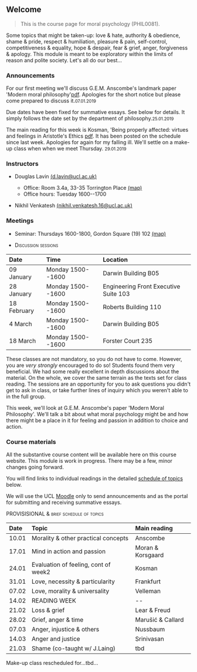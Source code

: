 ## Welcome

> This is the course page for moral psychology (PHIL0081). 

Some topics that might be taken-up: love & hate, authority & obedience, shame & pride, respect & humiliation, pleasure & pain, self-control, competitiveness & equality, hope & despair, fear & grief, anger, forgiveness & apology. This module is meant to be exploratory within the limits of reason and polite society. Let's all do our best...

### Announcements

For our first meeting we'll discuss G.E.M. Anscombe's landmark paper 'Modern moral philosophy'[pdf](https://www.dropbox.com/s/i3iqx4cy2o9cm8k/Anscombe%20-%201958%20-%20Modern%20Moral%20Philosophy.pdf?dl=0). Apologies for the short notice but please come prepared to discuss it.<small>07.01.2019</small>

Due dates have been fixed for summative essays. See below for details. It simply follows the date set by the department of philosophy.<small>25.01.2019</small>

The main reading for this week is Kosman, 'Being properly affected: virtues and feelings in Aristotle's Ethics [pdf](https://www.dropbox.com/s/0fwvznra1zeqo5w/kosman_properly_affected.pdf?dl=0). It has been posted on the schedule since last week. Apologies for again for my falling ill. We'll settle on a make-up class when when we meet Thursday. <small>29.01.2019</small>


<!-- 
A couple questions on forgiveness have been added to the initial set of topics [link](https://www.dropbox.com/s/n0u52rtzbshj1h1/essay-topics-summative.pdf?dl=0).

The topic for seminar on December 7 is forgiveness.<sub><small>December 5</small></sub>
- The central texts are the following: 
  + Hannah Arendt, ["Irreversability and the power to forgive"](https://www.dropbox.com/s/kz2huo3sc6ern0g/arendt-forgiveness.pdf?dl=0) *The Human Condition* ch33
  + Avishai Margalit, ["Forgiving and forgetting"](https://www.dropbox.com/s/43sd9jh4wr3h88h/Margalit-The%20Ethics%20of%20Memory.pdf?dl=0), in *The Ethics of Memory* pp. 183-210.

A few important announcements <sub><small>November 24</small></sub>
- I've posted additional office hours each week to discuss among other things your plans for the summative essay. Access the calendar through my [webpage](http://www.douglaslavin.org/)
  - If there are materials you would like to discuss please upload them [here](https://www.dropbox.com/request/oY2JI7TC4oIfUD1gtMsb) a couple days in advance of our meeting.
- As Alec said, I'm planning to have the make-up session during Alec's usual slot on Monday.

- Royal Institute of Philosophy London Lecture Series for 2017-8 is on Passion and Emotion. Fridays at 1700 at the RIP. It's a great schedule of speakers and a great fit with themes from our seminar. [(link)](http://royalinstitutephilosophy.org/events/london-lecture-series/)

- There is a discussion session meeting Monday, *October 9th*! You are strongly encouraged to attend. We'll look at G.E.M. Anscombe's paper 'Modern Moral Philosophy', and we'll talk about what a moral psychology might be and how there might be a place for feelings or passions in it. Further details about the discussion sections are below.

- Formative essay topics now posted [below](assessment.md). <small>06.11.2017</small> -->


### Instructors

- Douglas Lavin [(d.lavin@ucl.ac.uk)](d.lavin@ucl.ac.uk)

  + Office: Room 3.4a, 33-35 Torrington Place [(map)](http://www.ucl.ac.uk/maps/33-35-torrington-place)
  + Office hours: Tuesday 1600--1700
    <!-- - [email policy](#noemail) -->
 <!-- [schedule](http://www.supersaas.co.uk/schedule/DouglasLavin/OfficeHoursUCL) -->

- Nikhil Venkatesh [(nikhil.venkatesh.16@ucl.ac.uk)](nikhil.venkatesh.16@ucl.ac.uk)


### Meetings

- Seminar: Thursdays 1600-1800, Gordon Square (19) 102 [(map)](http://www.ucl.ac.uk/maps/19-gordon-square)


- <span style="font-variant:small-caps;">Discussion sessions</span>

| Date        | Time              | Location                              |
|:------------|:------------------|:--------------------------------------|
| 09 January  | Monday 1500--1600 | Darwin Building B05                   |
| 28 January  | Monday 1500--1600 | Engineering Front Executive Suite 103 |
| 18 February | Monday 1500--1600 | Roberts Building 110                  |
| 4 March     | Monday 1500--1600 | Darwin Building B05                   |
| 18 March    | Monday 1500--1600 | Forster Court 235                     |


These classes are not mandatory, so you do not have to come. However, you are *very strongly* encouraged to do so! Students found them very beneficial. We had some really excellent in depth discussions about the material. On the whole, we cover the same terrain as the texts set for class reading. The sessions are an opportunity for you to ask questions you didn't get to ask in class, or take further lines of inquiry which you weren't able to in the full group.

This week, we'll look at G.E.M. Anscombe's paper 'Modern Moral Philosophy'. We'll talk a bit about what moral psychology might be and how there might be a place in it for feeling and passion in addition to choice and action.


### Course materials

All the substantive course content will be available here on this course website. This module is work in progress. There may be a few, minor changes going forward.

You will find links to individual readings in the detailed [schedule of topics](/schedule) below.



We will use the UCL [Moodle](https://moodle-1819.ucl.ac.uk/course/view.php?id=6599) only to send announcements and as the portal for submitting and receiving summative essays.

<!-- A folder with all the assigned and supplemental readings is posted  
[here](https://www.dropbox.com/sh/6co6o1lykiw13uf/AAAOD2ZQkDpU9psqM2IndYbia?dl=0). -->



<span style="font-variant:small-caps;"> PROVISISIONAL & brief schedule of topics</span>

| Date  | Topic                                | Main reading      |
|:------|:-------------------------------------|:------------------|
| 10.01 | Morality & other practical concepts  | Anscombe          |
| 17.01 | Mind in action and passion           | Moran & Korsgaard |
| 24.01 | Evaluation of feeling, cont of week2 | Kosman            |
| 31.01 | Love, necessity & particularity      | Frankfurt         |
| 07.02 | Love, morality & universality        | Velleman          |
| 14.02 | READING WEEK                         | --                |
| 21.02 | Loss & grief                         | Lear & Freud      |
| 28.02 | Grief, anger & time                  | Marušić & Callard |
| 07.03 | Anger, injustice & others            | Nussbaum          |
| 14.03 | Anger and justice                    | Srinivasan        |
| 21.03 | Shame (co-taught w/ J.Laing)         | tbd               |

Make-up class rescheduled for...tbd...

<!-- Forgiveness & memory | Arendt & Margalit    -->